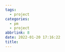 ```yaml
---
tags:
  - project
categories:
  - pm
  - project
abbrlink: 8
date: 2022-01-20 17:16:22
title:
---
```



<!--more-->